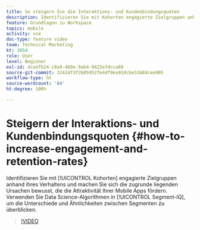 ```yaml
---
title: So steigern Sie die Interaktions- und Kundenbindungsquoten
description: Identifizieren Sie mit Kohorten engagierte Zielgruppen anhand ihres Verhaltens und machen Sie sich die zugrunde liegenden Ursachen bewusst, die die Attraktivität Ihrer Mobile Apps fördern. Verwenden Sie Data Science-Algorithmen in Segment IQ, um die Unterschiede und Ähnlichkeiten zwischen Segmenten nachzuvollziehen.
feature: Grundlagen zu Workspace
topics: mobile
activity: use
doc-type: feature video
team: Technical Marketing
kt: 3054
role: User
level: Beginner
exl-id: 4caefb24-c8a9-468e-9ab4-9422e7dcca69
source-git-commit: 32424f3f2b05952fe4df9ea91dcbe51684cee905
workflow-type: ht
source-wordcount: '84'
ht-degree: 100%

---
```


# Steigern der Interaktions- und Kundenbindungsquoten {#how-to-increase-engagement-and-retention-rates}

Identifizieren Sie mit [!UICONTROL Kohorten] engagierte Zielgruppen anhand ihres Verhaltens und machen Sie sich die zugrunde liegenden Ursachen bewusst, die die Attraktivität Ihrer Mobile Apps fördern. Verwenden Sie Data Science-Algorithmen in [!UICONTROL Segment-IQ], um die Unterschiede und Ähnlichkeiten zwischen Segmenten zu überblicken.

>[!VIDEO](https://video.tv.adobe.com/v/27825/?quality=12)

